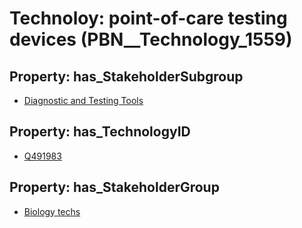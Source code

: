 # Technoloy: __point-of-care testing devices__ (PBN__Technology_1559)

## Property: has_StakeholderSubgroup

* [Diagnostic and Testing Tools](PBN__TechSubgroup_12)

## Property: has_TechnologyID

* [Q491983](Q491983)

## Property: has_StakeholderGroup

* [Biology techs](PBN__TechGroup_15)

